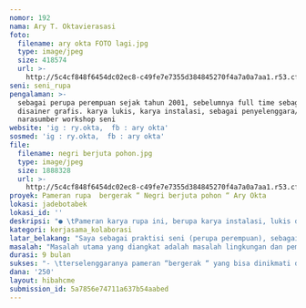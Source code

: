 ```yaml
---
nomor: 192
nama: Ary T. Oktavierasasi
foto:
  filename: ary okta FOTO lagi.jpg
  type: image/jpeg
  size: 418574
  url: >-
    http://5c4cf848f6454dc02ec8-c49fe7e7355d384845270f4a7a0a7aa1.r53.cf2.rackcdn.com/5ce9daf0-db9d-4bed-868e-0cc600d7a537/ary%20okta%20FOTO%20lagi.jpg
seni: seni_rupa
pengalaman: >-
  sebagai perupa perempuan sejak tahun 2001, sebelumnya full time sebagai
  disainer grafis. karya lukis, karya instalasi, sebagai penyelenggara/dan atau
  narasumber workshop seni
website: 'ig : ry.okta,  fb : ary okta'
sosmed: 'ig : ry.okta,  fb : ary okta'
file:
  filename: negri berjuta pohon.jpg
  type: image/jpeg
  size: 1888328
  url: >-
    http://5c4cf848f6454dc02ec8-c49fe7e7355d384845270f4a7a0a7aa1.r53.cf2.rackcdn.com/8178b7ac-4968-4baa-b1b8-74ece218e608/negri%20berjuta%20pohon.jpg
proyek: Pameran rupa  bergerak “ Negri berjuta pohon “ Ary Okta
lokasi: jadebotabek
lokasi_id: ''
deskripsi: "● \tPameran karya rupa ini, berupa karya instalasi, lukis dan grafis di ruang tertutup (galeri) dan ruang terbuka.\r\n        Negri berjuta pohon mengisahkan sebuah negri  indah, penuh dengan pohon yang bisa saling bercakap dan semua “ penduduknya “, burung, gajah, \r\n        manusia, dan lainnya yang hidup dengan harmoni. \r\n● \tBahan utama dari karya rupa ini adalah berbagai jenis limbah/sampah kering.\r\n●\tDalam proses penggarapannya ikut melibatkan  anak - dewasa di daerah/kampung Palakali, Tanah Baru Depok, Jawa Barat. Juga akan dibuka peluang \r\n        (open call)  anak-anak dari daerah lain untuk ikut terlibat dalam proyek seni.\r\n        Sehingga sasaran kampanye utama, yaitu anak-anak, remaja (para generasi penerus) terlibat langsung, menumbuhkan semangat mereka untuk terus \r\n        menjaga bumi dengan berbagai langkah nyata.\r\n● \tPameran karya rupa ini akan “bergerak “, diroadshow kan ke sekolah/komunitas di Jadebotabek. Anak-anak yang terlibat membantu dalam \r\n        penggarapan karya/proyek seni,  terlibat menjadi fasilitator pelatihan tentang pengolahan limbah melalui karya seni rupa.  \r\n● \tSebelum dan selama pameran berlangsung, akan banyak diselenggarakan pelatihan/pendampingan ke anak2/ ibu-ibu tentang perlakuan yang \r\n        seharusnya terhadap sampah (pengelolaan dan pemberdayaan sampah) melalui karya seni rupa.\r\n        Sehingga pada saat pameran berlangsung pun, akan muncul suasana pameran yang “dinamis, interaktif”, “pameran milik bersama”, bukan pameran yang \r\n        diam, hening dan tak tersentuh.\r\n"
kategori: kerjasama_kolaborasi
latar_belakang: "Saya sebagai praktisi seni (perupa perempuan), sebagai praktisi pendidikan, juga sebagai istri-ibu dari 3 anak-dan bagian dari masyarakat, merasa wajib untuk menjadi bagian kecil dari perubahan, untuk bumi, lingkungan, manusia  dan negri yang lebih baik.\r\n\r\nBanyak yang sudah ikut berkampanye tentang menjaga bumi, dalam berbagai macam bentuk. Pada kenyataannya, masalah ini masih terus ada, sehingga pergerakan kampanye tentang lingkungan harus terus ada dengan berbagai cara yang lebih mengena.\r\nDi studio kerja saya, saung palakali creative ART, sudah beberapa tahun bergerak dalam pemberdayaan limbah rumah tangga dan industri melalui karya seni rupa. Sehingga dengan adanya proyek ini akan meluaskan jangkauan sasaran kampanye tentang lingkungan.\r\n"
masalah: "Masalah utama yang diangkat adalah masalah lingkungan dan pemberdayaan.\r\nDibalik itu, masalah yang juga diangkat adalah supaya seni rupa mendapatkan tempat yang penting di paradigma orang tua. \r\nKarena selama ini masih banyak yang beranggapan seni rupa tidak membawa pengaruh besar, dan tidak terlalu dianggap perlu/penting di dunia pendidikan, dan hanya dianggap sebagai pengisi waktu. Sehingga diperlukan pendekatan pembelajaran seni rupa yang komprehensif dan menyenangkan supaya anak-anak dan orang tua pun mulai bisa terbuka.\r\n"
durasi: 9 bulan
sukses: "- \tterselenggaranya pameran “bergerak “ yang bisa dinikmati dan menjadi inspirasi banyak orang untuk bersama-sama mengkampanyekan jaga bumi. \r\n- \tpenambahan pengalaman dan pengetahuan para peserta dan semua yang terlibat proyek seni ini, tentang  pengolahan dan pemberdayaan limbah \r\n        melalui karya rupa, melalui hasil karya yang dihasilkan pada tiap kegiatan \r\n- \tterpublikasikannya seluruh kolaborasi ini selama proses berlangsung hingga akhir kegiatan melalui media sosial.\r\n-\tJuga untuk semua pengunjung akan ada ajakan untuk kampanye jaga bumi lewat ig/fb/vlog, dengan latar belakang pameran ini, dan akan ada apresiasi \r\n       untuk materi kampanye yang menarik.   \r\n-      menginisiasi/menginspirasi supaya kegiatan sejenis mulai banyak dilakukan para perupa perempuan khususnya, masuk langsung ke ranah pendidikan \r\n        mulai dari usia dini\r\n"
dana: '250'
layout: hibahcme
submission_id: 5a7856e74711a637b54aabed
---
```

